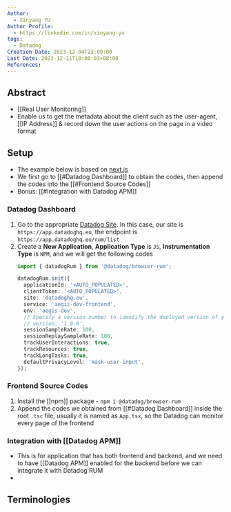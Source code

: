 ```yaml
---
Author:
  - Xinyang YU
Author Profile:
  - https://linkedin.com/in/xinyang-yu
tags:
  - Datadog
Creation Date: 2023-12-04T23:09:00
Last Date: 2023-12-11T10:00:03+08:00
References: 
---
```

## Abstract
- [[Real User Monitoring]]
- Enable us to get the metadata about the client such as the user-agent, [[IP Address]] & record down the user actions on the page in a video format 

## Setup
- The example below is based on [next.js](https://nextjs.org/)
- We first go to [[#Datadog Dashboard]] to obtain the codes, then append the codes into the [[#Frontend Source Codes]]
- Bonus: [[#Integration with Datadog APM]]
### Datadog Dashboard
1. Go to the appropriate [Datadog Site](https://docs.datadoghq.com/getting_started/site/#access-the-datadog-site). In this case, our site is `https://app.datadoghq.eu`, the endpoint is `https://app.datadoghq.eu/rum/list`
2. Create a **New Application**,  **Application Type** is `JS`, **Instrumentation Type** is `NPM`, and we will get the following codes
	```typescript
	import { datadogRum } from '@datadog/browser-rum';
	
	datadogRum.init({
	  applicationId: '<AUTO_POPULATED>',
	  clientToken: '<AUTO_POPULATED>',
	  site: 'datadoghq.eu',
	  service: 'aegis-dev-frontend',
	  env: 'aegis-dev',
	  // Specify a version number to identify the deployed version of your application in Datadog
	  // version: '1.0.0',
	  sessionSampleRate: 100,
	  sessionReplaySampleRate: 100,
	  trackUserInteractions: true,
	  trackResources: true,
	  trackLongTasks: true,
	  defaultPrivacyLevel: 'mask-user-input',
	});
	```

### Frontend Source Codes
1. Install the [[npm]] package - `npm i @datadog/browser-rum`
2. Append the codes we obtained from [[#Datadog Dashboard]] inside the root `.tsc` file, usually it is named as `App.tsx`, so the Datadog can monitor every page of the frontend

### Integration with [[Datadog APM]]
- This is for application that has both frontend and backend, and we need to have [[Datadog APM]] enabled for the backend before we can integrate it with Datadog RUM
- 


## Terminologies
